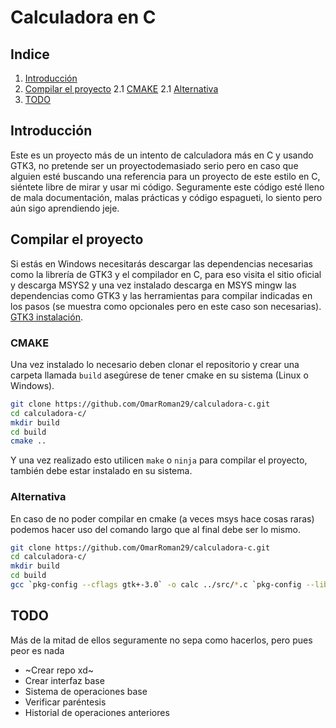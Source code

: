 # Calculadora en C

## Indice
1. [Introducción](#introducción)
2. [Compilar el proyecto](#compilar-el-proyecto)
    2.1 [CMAKE](#cmake)
    2.1 [Alternativa](#alternativa)
3. [TODO](#todo)

## Introducción

Este es un proyecto más de un intento de calculadora más en C y usando GTK3, no
pretende ser un proyectodemasiado serio pero en caso que alguien esté buscando 
una referencia para un proyecto de este estilo en C, siéntete libre de mirar y
usar mi código. Seguramente este código esté lleno de mala documentación, malas 
prácticas y código espagueti, lo siento pero aún sigo aprendiendo jeje.

## Compilar el proyecto
Si estás en Windows necesitarás descargar las dependencias necesarias como la 
librería de GTK3 y el compilador en C, para eso visita el sitio oficial y descarga
MSYS2 y una vez instalado descarga en MSYS mingw las dependencias como GTK3 y las
herramientas para compilar indicadas en los pasos (se muestra como opcionales pero
en este caso son necesarias). [GTK3 instalación](https://www.gtk.org/docs/installations/windows/).

### CMAKE
Una vez instalado lo necesario deben clonar el repositorio y crear una carpeta llamada
`build` asegúrese de tener cmake en su sistema (Linux o Windows).

```bash
git clone https://github.com/OmarRoman29/calculadora-c.git
cd calculadora-c/
mkdir build
cd build
cmake ..
```

Y una vez realizado esto utilicen `make` o `ninja` para compilar el proyecto, también
debe estar instalado en su sistema.

### Alternativa
En caso de no poder compilar en cmake (a veces msys hace cosas raras) podemos hacer uso
del comando largo que al final debe ser lo mismo.

```bash
git clone https://github.com/OmarRoman29/calculadora-c.git
cd calculadora-c/
mkdir build
cd build
gcc `pkg-config --cflags gtk+-3.0` -o calc ../src/*.c `pkg-config --libs gtk+-3.0`
```

## TODO
Más de la mitad de ellos seguramente no sepa como hacerlos, pero pues peor es nada

- ~Crear repo xd~ 
- Crear interfaz base
- Sistema de operaciones base
- Verificar paréntesis
- Historial de operaciones anteriores
